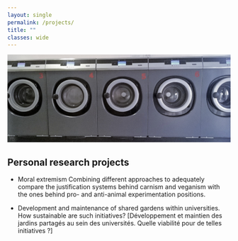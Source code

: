 ```yaml
---
layout: single
permalink: /projects/
title: ""
classes: wide
---
```


<img src="/assets/images/WashingMachines.jpg" alt="My projects"> 

## Personal research projects
* Moral extremism
Combining different approaches to adequately compare the justification systems behind carnism and veganism with the ones behind pro- and anti-animal experimentation positions.

* Development and maintenance of shared gardens within universities. How sustainable are such initiatives? [Développement et maintien des jardins partagés au sein des universités. Quelle viabilité pour de telles initiatives ?]
